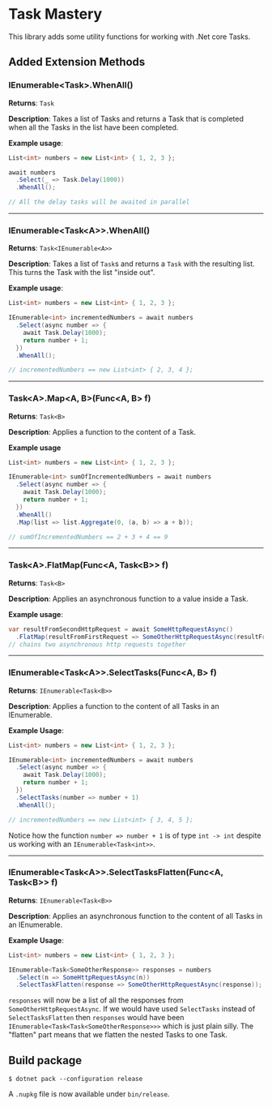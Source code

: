 

# Task Mastery
This library adds some utility functions for working with .Net core Tasks.

## Added Extension Methods
### IEnumerable\<Task\>.WhenAll()
**Returns**: `Task`

**Description**: Takes a list of Tasks and returns a Task that is completed when all the Tasks in the list have been completed.

**Example usage**:
```cs
List<int> numbers = new List<int> { 1, 2, 3 };

await numbers
  .Select(_ => Task.Delay(1000))
  .WhenAll();

// All the delay tasks will be awaited in parallel
```
<hr>

### IEnumerable\<Task\<A\>\>.WhenAll()
**Returns**: `Task<IEnumerable<A>>`

**Description**: Takes a list of `Task`s and returns a `Task` with the resulting list. This turns the Task with the list "inside out".

**Example usage**:
```cs
List<int> numbers = new List<int> { 1, 2, 3 };

IEnumerable<int> incrementedNumbers = await numbers
  .Select(async number => {
    await Task.Delay(1000);
    return number + 1;
  })
  .WhenAll();

// incrementedNumbers == new List<int> { 2, 3, 4 };
```
<hr>

### Task\<A\>.Map\<A, B\>(Func\<A, B\> f)
**Returns**: `Task<B>`

**Description**: Applies a function to the content of a Task.

**Example usage**
```cs
List<int> numbers = new List<int> { 1, 2, 3 };

IEnumerable<int> sumOfIncrementedNumbers = await numbers
  .Select(async number => {
    await Task.Delay(1000);
    return number + 1;
  })
  .WhenAll()
  .Map(list => list.Aggregate(0, (a, b) => a + b));

// sumOfIncrementedNumbers == 2 + 3 + 4 == 9
```
<hr>

### Task\<A\>.FlatMap(Func\<A, Task\<B\>\> f)
**Returns**: `Task<B>`

**Description**: Applies an asynchronous function to a value inside a Task.

**Example usage**:
```cs
var resultFromSecondHttpRequest = await SomeHttpRequestAsync()
  .FlatMap(resultFromFirstRequest => SomeOtherHttpRequestAsync(resultFromFirstRequest));
// chains two asynchronous http requests together
```
<hr>

### IEnumerable\<Task\<A\>\>.SelectTasks(Func\<A, B\> f)
**Returns**: `IEnumerable<Task<B>>`

**Description**: Applies a function to the content of all Tasks in an IEnumerable.

**Example Usage**:
```cs
List<int> numbers = new List<int> { 1, 2, 3 };

IEnumerable<int> incrementedNumbers = await numbers
  .Select(async number => {
    await Task.Delay(1000);
    return number + 1;
  })
  .SelectTasks(number => number + 1)
  .WhenAll();

// incrementedNumbers == new List<int> { 3, 4, 5 };
```
Notice how the function `number => number + 1` is of type `int -> int` despite us working with an `IEnumerable<Task<int>>`.
<hr>

### IEnumerable\<Task\<A\>\>.SelectTasksFlatten(Func\<A, Task\<B\>\> f)
**Returns**: `IEnumerable<Task<B>>`

**Description**: Applies an asynchronous function to the content of all Tasks
in an IEnumerable.

**Example Usage**:
```cs
List<int> numbers = new List<int> { 1, 2, 3 };

IEnumerable<Task<SomeOtherResponse>> responses = numbers
  .Select(n => SomeHttpRequestAsync(n))
  .SelectTaskFlatten(response => SomeOtherHttpRequestAsync(response));
```
`responses` will now be a list of all the responses from `SomeOtherHttpRequestAsync`. If we would have used `SelectTasks` instead of `SelectTasksFlatten` then `responses` would have been `IEnumerable<Task<Task<SomeOtherResponse>>>` which is just plain silly. The "flatten" part means that we flatten the nested Tasks to one Task.
## Build package
```
$ dotnet pack --configuration release
```
A `.nupkg` file is now available under `bin/release`.


